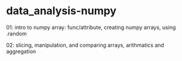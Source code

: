 # data_analysis-numpy
01: intro to numpy array: func/attribute, creating numpy arrays, using .random

02: slicing, manipulation, and comparing arrays, arithmatics and aggregation 
